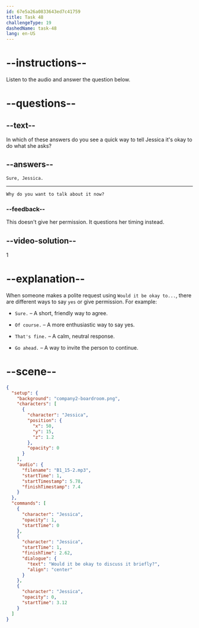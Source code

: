 ```yaml
---
id: 67e5a26a0833643ed7c41759
title: Task 48
challengeType: 19
dashedName: task-48
lang: en-US
---
```


<!-- (Audio) Jessica: Would it be okay to discuss it briefly? -->

<!-- SPEAKING -->

# --instructions--

Listen to the audio and answer the question below.

# --questions--

## --text--

In which of these answers do you see a quick way to tell Jessica it's okay to do what she asks?

## --answers--

`Sure, Jessica.`

---

`Why do you want to talk about it now?`

### --feedback--

This doesn't give her permission. It questions her timing instead.

## --video-solution--

1

# --explanation--

When someone makes a polite request using `Would it be okay to...`, there are different ways to say `yes` or give permission. For example:

- `Sure.` – A short, friendly way to agree.  

- `Of course.` – A more enthusiastic way to say yes.  

- `That's fine.` – A calm, neutral response.  

- `Go ahead.` – A way to invite the person to continue.

# --scene--

```json
{
  "setup": {
    "background": "company2-boardroom.png",
    "characters": [
      {
        "character": "Jessica",
        "position": {
          "x": 50,
          "y": 15,
          "z": 1.2
        },
        "opacity": 0
      }
    ],
    "audio": {
      "filename": "B1_15-2.mp3",
      "startTime": 1,
      "startTimestamp": 5.78,
      "finishTimestamp": 7.4
    }
  },
  "commands": [
    {
      "character": "Jessica",
      "opacity": 1,
      "startTime": 0
    },
    {
      "character": "Jessica",
      "startTime": 1,
      "finishTime": 2.62,
      "dialogue": {
        "text": "Would it be okay to discuss it briefly?",
        "align": "center"
      }
    },
    {
      "character": "Jessica",
      "opacity": 0,
      "startTime": 3.12
    }
  ]
}
```
